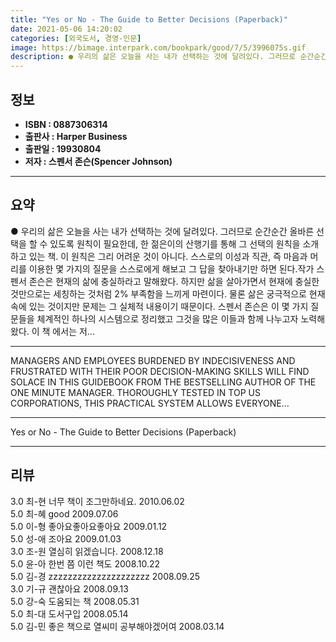 ```yaml
---
title: "Yes or No - The Guide to Better Decisions (Paperback)"
date: 2021-05-06 14:20:02
categories: [외국도서, 경영-인문]
image: https://bimage.interpark.com/bookpark/good/7/5/3996075s.gif
description: ● 우리의 삶은 오늘을 사는 내가 선택하는 것에 달려있다. 그러므로 순간순간 올바른 선택을 할 수 있도록 원칙이 필요한데, 한 젊은이의 산행기를 통해 그 선택의 원칙을 소개하고 있는 책. 이 원칙은 그리 어려운 것이 아니다. 스스로의 이성과 직관, 즉 마음과 머리를 이용한 몇 가지의
---
```


## **정보**

- **ISBN : 0887306314**
- **출판사 : Harper Business**
- **출판일 : 19930804**
- **저자 : 스펜서 존슨(Spencer Johnson)**

------



## **요약**

●  우리의 삶은 오늘을 사는 내가 선택하는 것에 달려있다. 그러므로 순간순간 올바른 선택을 할 수 있도록 원칙이 필요한데, 한 젊은이의 산행기를 통해 그 선택의 원칙을 소개하고 있는 책. 이 원칙은 그리 어려운 것이 아니다. 스스로의 이성과 직관, 즉 마음과 머리를 이용한 몇 가지의 질문을 스스로에게 해보고 그 답을 찾아내기만 하면 된다.작가 스펜서 존슨은 현재의 삶에 충실하라고 말해왔다. 하지만 삶을 살아가면서 현재에 충실한 것만으로는 세칭하는 것처럼 2% 부족함을 느끼게 마련이다. 물론 삶은 궁극적으로 현재 속에 있는 것이지만 문제는 그 실체적 내용이기 때문이다. 스펜서 존슨은 이 몇 가지 질문들을 체계적인 하나의 시스템으로 정리했고 그것을 많은 이들과 함께 나누고자 노력해왔다. 이 책 에서는 저...

------

MANAGERS AND EMPLOYEES BURDENED BY INDECISIVENESS AND FRUSTRATED WITH THEIR POOR DECISION-MAKING SKILLS WILL FIND SOLACE IN THIS GUIDEBOOK FROM THE BESTSELLING AUTHOR OF THE ONE MINUTE MANAGER. THOROUGHLY TESTED IN TOP US CORPORATIONS, THIS PRACTICAL SYSTEM ALLOWS EVERYONE... 

------


Yes or No - The Guide to Better Decisions (Paperback) 

------


## **리뷰** 

3.0 최-현 너무 책이 조그만하네요. 2010.06.02 <br/>5.0 최-혜 good 2009.07.06 <br/>5.0 이-형 좋아요좋아요좋아요 2009.01.12 <br/>5.0 성-애 조아요 2009.01.03 <br/>3.0 조-원 열심히 읽겠습니다. 2008.12.18 <br/>5.0 윤-아 한번 쯤 이런 책도 2008.10.22 <br/>5.0 김-경 zzzzzzzzzzzzzzzzzzzzz 2008.09.25 <br/>3.0 기-규 괜찮아요 2008.09.13 <br/>5.0 강-숙 도움되는 책 2008.05.31 <br/>5.0 최-대 도서구입 2008.05.14 <br/>5.0 김-민 좋은 책으로 열씨미 공부해야겠어여 2008.03.14 <br/>